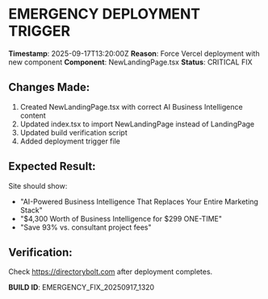 # EMERGENCY DEPLOYMENT TRIGGER

**Timestamp**: 2025-09-17T13:20:00Z
**Reason**: Force Vercel deployment with new component
**Component**: NewLandingPage.tsx
**Status**: CRITICAL FIX

## Changes Made:
1. Created NewLandingPage.tsx with correct AI Business Intelligence content
2. Updated index.tsx to import NewLandingPage instead of LandingPage
3. Updated build verification script
4. Added deployment trigger file

## Expected Result:
Site should show:
- "AI-Powered Business Intelligence That Replaces Your Entire Marketing Stack"
- "$4,300 Worth of Business Intelligence for $299 ONE-TIME"
- "Save 93% vs. consultant project fees"

## Verification:
Check https://directorybolt.com after deployment completes.

**BUILD ID**: EMERGENCY_FIX_20250917_1320